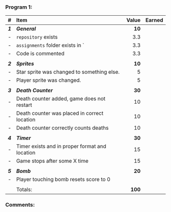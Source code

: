 ### Program 1:

|    #    |                      Item                      |  Value  | Earned |
| :------ | :--------------------------------------------- | ------: | ------ |
| ***1*** | ***General***                                  |  **10** |        |
| -       | `repository`  exists                           |     3.3 |        |
| -       | `assignments` folder exists in `               |     3.3 |        |
| -       | Code is commented                              |     3.3 |        |
|         |                                                |         |        |
| ***2*** | ***Sprites***                                  |  **10** |        |
| -       | Star sprite was changed to something else.     |       5 |        |
| -       | Player sprite was changed.                     |       5 |        |
|         |                                                |         |        |
| ***3*** | ***Death Counter***                            |  **30** |        |
| -       | Death counter added, game does not restart     |      10 |        |
| -       | Death counter was placed in correct location   |      10 |        |
| -       | Death counter correctly counts deaths          |      10 |        |
|         |                                                |         |        |
| ***4*** | ***Timer***                                    |  **30** |        |
| -       | Timer exists and in proper format and location |      15 |        |
| -       | Game stops after some X time                   |      15 |        |
|         |                                                |         |        |
| ***5*** | ***Bomb***                                     |  **20** |        |
| -       | Player touching bomb resets score to 0         |         |        |
|         |                                                |         |        |
|         | Totals:                                        | **100** |        |

### Comments:
```

```

[1]: http://f.cl.ly/items/3E231i211n2E042B1U3K/right.png  "Correct"
[2]: http://f.cl.ly/items/2X473C1Q1F2x3S1E4231/wrong.gif  "Incorrect"
[3]: http://f.cl.ly/items/1A0d2Q1J1N1u0C3g0C1s/null.gif  "Errors"
